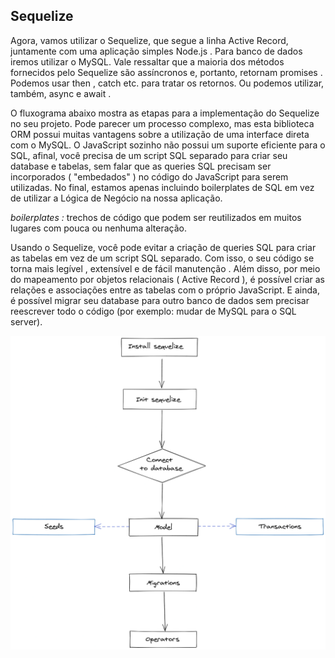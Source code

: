 ## Sequelize

Agora, vamos utilizar o Sequelize, que segue a linha Active Record, juntamente com uma aplicação simples Node.js . Para banco de dados iremos utilizar o MySQL. Vale ressaltar que a maioria dos métodos fornecidos pelo Sequelize são assíncronos e, portanto, retornam promises . Podemos usar then , catch etc. para tratar os retornos. Ou podemos utilizar, também, async e await .

O fluxograma abaixo mostra as etapas para a implementação do Sequelize no seu projeto. Pode parecer um processo complexo, mas esta biblioteca ORM possui muitas vantagens sobre a utilização de uma interface direta com o MySQL. O JavaScript sozinho não possui um suporte eficiente para o SQL, afinal, você precisa de um script SQL separado para criar seu database e tabelas, sem falar que as queries SQL precisam ser incorporados ( "embedados" ) no código do JavaScript para serem utilizadas. No final, estamos apenas incluindo boilerplates de SQL em vez de utilizar a Lógica de Negócio na nossa aplicação.

*boilerplates :* trechos de código que podem ser reutilizados em muitos lugares com pouca ou nenhuma alteração.

Usando o Sequelize, você pode evitar a criação de queries SQL para criar as tabelas em vez de um script SQL separado. Com isso, o seu código se torna mais legível , extensível e de fácil manutenção . Além disso, por meio do mapeamento por objetos relacionais ( Active Record ), é possível criar as relações e associações entre as tabelas com o próprio JavaScript. E ainda, é possível migrar seu database para outro banco de dados sem precisar reescrever todo o código (por exemplo: mudar de MySQL para o SQL server).

<img src="fluxogramaSequelize.png" />